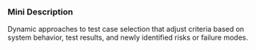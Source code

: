 ### Mini Description

Dynamic approaches to test case selection that adjust criteria based on system behavior, test results, and newly identified risks or failure modes.
